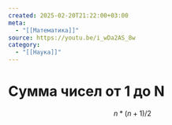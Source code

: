 ```yaml
---
created: 2025-02-20T21:22:00+03:00
meta:
  - "[[Математика]]"
source: https://youtu.be/i_wDa2AS_8w
category:
  - "[[Наука]]"
---
```


# Сумма чисел от 1 до N

$$
n * (n + 1) / 2
$$
